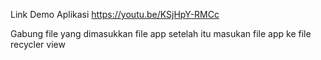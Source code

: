 Link Demo Aplikasi
https://youtu.be/KSjHpY-RMCc

Gabung file yang dimasukkan file app
setelah itu masukan file app ke file recycler view
